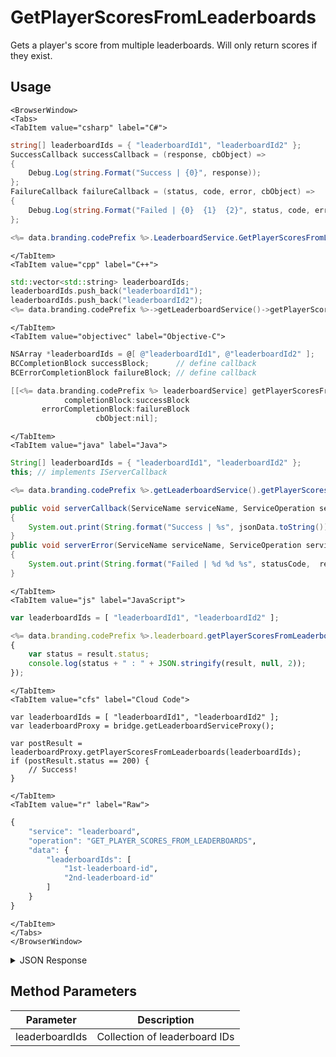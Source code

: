 # GetPlayerScoresFromLeaderboards

Gets a player's score from multiple leaderboards. Will only return scores if they exist.

<PartialServop service_name="leaderboard" operation_name="GET_PLAYER_SCORES_FROM_LEADERBOARDS" />

## Usage

```mdx-code-block
<BrowserWindow>
<Tabs>
<TabItem value="csharp" label="C#">
```

```csharp
string[] leaderboardIds = { "leaderboardId1", "leaderboardId2" };
SuccessCallback successCallback = (response, cbObject) =>
{
    Debug.Log(string.Format("Success | {0}", response));
};
FailureCallback failureCallback = (status, code, error, cbObject) =>
{
    Debug.Log(string.Format("Failed | {0}  {1}  {2}", status, code, error));
};

<%= data.branding.codePrefix %>.LeaderboardService.GetPlayerScoresFromLeaderboards(leaderboardIds, successCallback, failureCallback);
```

```mdx-code-block
</TabItem>
<TabItem value="cpp" label="C++">
```

```cpp
std::vector<std::string> leaderboardIds;
leaderboardIds.push_back("leaderboardId1");
leaderboardIds.push_back("leaderboardId2");
<%= data.branding.codePrefix %>->getLeaderboardService()->getPlayerScoresFromLeaderboards(leaderboardIds, this);
```

```mdx-code-block
</TabItem>
<TabItem value="objectivec" label="Objective-C">
```

```objectivec
NSArray *leaderboardIds = @[ @"leaderboardId1", @"leaderboardId2" ];
BCCompletionBlock successBlock;      // define callback
BCErrorCompletionBlock failureBlock; // define callback

[[<%= data.branding.codePrefix %> leaderboardService] getPlayerScoresFromLeaderboards:leaderboardIds
            completionBlock:successBlock
       errorCompletionBlock:failureBlock
                   cbObject:nil];
```

```mdx-code-block
</TabItem>
<TabItem value="java" label="Java">
```

```java
String[] leaderboardIds = { "leaderboardId1", "leaderboardId2" };
this; // implements IServerCallback

<%= data.branding.codePrefix %>.getLeaderboardService().getPlayerScoresFromLeaderboards(leaderboardIds, this);

public void serverCallback(ServiceName serviceName, ServiceOperation serviceOperation, JSONObject jsonData)
{
    System.out.print(String.format("Success | %s", jsonData.toString()));
}
public void serverError(ServiceName serviceName, ServiceOperation serviceOperation, int statusCode, int reasonCode, String jsonError)
{
    System.out.print(String.format("Failed | %d %d %s", statusCode,  reasonCode, jsonError.toString()));
}
```

```mdx-code-block
</TabItem>
<TabItem value="js" label="JavaScript">
```

```javascript
var leaderboardIds = [ "leaderboardId1", "leaderboardId2" ];

<%= data.branding.codePrefix %>.leaderboard.getPlayerScoresFromLeaderboards(leaderboardIds, result =>
{
	var status = result.status;
	console.log(status + " : " + JSON.stringify(result, null, 2));
});
```

```mdx-code-block
</TabItem>
<TabItem value="cfs" label="Cloud Code">
```

```cfscript
var leaderboardIds = [ "leaderboardId1", "leaderboardId2" ];
var leaderboardProxy = bridge.getLeaderboardServiceProxy();

var postResult = leaderboardProxy.getPlayerScoresFromLeaderboards(leaderboardIds);
if (postResult.status == 200) {
    // Success!
}
```

```mdx-code-block
</TabItem>
<TabItem value="r" label="Raw">
```

```r
{
	"service": "leaderboard",
	"operation": "GET_PLAYER_SCORES_FROM_LEADERBOARDS",
	"data": {
		"leaderboardIds": [
			"1st-leaderboard-id",
			"2nd-leaderboard-id"
		]
	}
}
```

```mdx-code-block
</TabItem>
</Tabs>
</BrowserWindow>
```

<details>
<summary>JSON Response</summary>

```json
{
	"status": 200,
	"data": {
		"scores": [{
			"score": 100,
			"data": {
				"test": "testdata"
			},
			"createdAt": 1484933569566,
			"updatedAt": 1484933569566,
			"leaderboardId": "testLeaderboard",
			"versionId": 150
		}, {
			"score": 10,
			"data": null,
			"createdAt": 1484933681216,
			"updatedAt": 1484933681216,
			"leaderboardId": "testLeaderboard2",
			"versionId": 3
		}]
	}
}
```
</details>

## Method Parameters
Parameter | Description
--------- | -----------
leaderboardIds | Collection of leaderboard IDs


